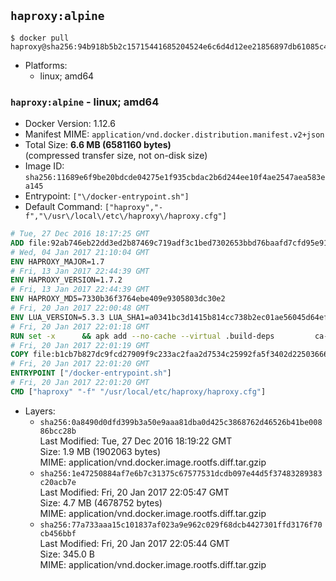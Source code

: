 ## `haproxy:alpine`

```console
$ docker pull haproxy@sha256:94b918b5b2c15715441685204524e6c6d4d12ee21856897db61085c472f8f3b9
```

-	Platforms:
	-	linux; amd64

### `haproxy:alpine` - linux; amd64

-	Docker Version: 1.12.6
-	Manifest MIME: `application/vnd.docker.distribution.manifest.v2+json`
-	Total Size: **6.6 MB (6581160 bytes)**  
	(compressed transfer size, not on-disk size)
-	Image ID: `sha256:11689e6f9be20bdcde04275e1f935cbdac2b6d244ee10f4ae2547aea583ea145`
-	Entrypoint: `["\/docker-entrypoint.sh"]`
-	Default Command: `["haproxy","-f","\/usr\/local\/etc\/haproxy\/haproxy.cfg"]`

```dockerfile
# Tue, 27 Dec 2016 18:17:25 GMT
ADD file:92ab746eb22dd3ed2b87469c719adf3c1bed7302653bbd76baafd7cfd95e911e in / 
# Wed, 04 Jan 2017 21:10:04 GMT
ENV HAPROXY_MAJOR=1.7
# Fri, 13 Jan 2017 22:44:39 GMT
ENV HAPROXY_VERSION=1.7.2
# Fri, 13 Jan 2017 22:44:39 GMT
ENV HAPROXY_MD5=7330b36f3764ebe409e9305803dc30e2
# Fri, 20 Jan 2017 22:00:48 GMT
ENV LUA_VERSION=5.3.3 LUA_SHA1=a0341bc3d1415b814cc738b2ec01ae56045d64ef
# Fri, 20 Jan 2017 22:01:18 GMT
RUN set -x 		&& apk add --no-cache --virtual .build-deps 		ca-certificates 		gcc 		libc-dev 		linux-headers 		make 		openssl 		openssl-dev 		pcre-dev 		readline-dev 		tar 		zlib-dev 		&& wget -O lua.tar.gz "https://www.lua.org/ftp/lua-$LUA_VERSION.tar.gz" 	&& echo "$LUA_SHA1 *lua.tar.gz" | sha1sum -c 	&& mkdir -p /usr/src/lua 	&& tar -xzf lua.tar.gz -C /usr/src/lua --strip-components=1 	&& rm lua.tar.gz 	&& make -C /usr/src/lua -j "$(getconf _NPROCESSORS_ONLN)" linux 	&& make -C /usr/src/lua install 		INSTALL_BIN='/usr/src/lua/trash/bin' 		INSTALL_CMOD='/usr/src/lua/trash/cmod' 		INSTALL_LMOD='/usr/src/lua/trash/lmod' 		INSTALL_MAN='/usr/src/lua/trash/man' 		INSTALL_INC='/usr/local/lua-install/inc' 		INSTALL_LIB='/usr/local/lua-install/lib' 	&& rm -rf /usr/src/lua 		&& wget -O haproxy.tar.gz "http://www.haproxy.org/download/${HAPROXY_MAJOR}/src/haproxy-${HAPROXY_VERSION}.tar.gz" 	&& echo "$HAPROXY_MD5 *haproxy.tar.gz" | md5sum -c 	&& mkdir -p /usr/src/haproxy 	&& tar -xzf haproxy.tar.gz -C /usr/src/haproxy --strip-components=1 	&& rm haproxy.tar.gz 		&& makeOpts=' 		TARGET=linux2628 		USE_LUA=1 LUA_INC=/usr/local/lua-install/inc LUA_LIB=/usr/local/lua-install/lib 		USE_OPENSSL=1 		USE_PCRE=1 PCREDIR= 		USE_ZLIB=1 	' 	&& make -C /usr/src/haproxy -j "$(getconf _NPROCESSORS_ONLN)" all $makeOpts 	&& make -C /usr/src/haproxy install-bin $makeOpts 		&& rm -rf /usr/local/lua-install 		&& mkdir -p /usr/local/etc/haproxy 	&& cp -R /usr/src/haproxy/examples/errorfiles /usr/local/etc/haproxy/errors 	&& rm -rf /usr/src/haproxy 		&& runDeps="$( 		scanelf --needed --nobanner --recursive /usr/local 			| awk '{ gsub(/,/, "\nso:", $2); print "so:" $2 }' 			| sort -u 			| xargs -r apk info --installed 			| sort -u 	)" 	&& apk add --virtual .haproxy-rundeps $runDeps 	&& apk del .build-deps
# Fri, 20 Jan 2017 22:01:19 GMT
COPY file:b1cb7b827dc9fcd27909f9c233ac2faa2d7534c25992fa5f3402d22503666d6d in / 
# Fri, 20 Jan 2017 22:01:20 GMT
ENTRYPOINT ["/docker-entrypoint.sh"]
# Fri, 20 Jan 2017 22:01:20 GMT
CMD ["haproxy" "-f" "/usr/local/etc/haproxy/haproxy.cfg"]
```

-	Layers:
	-	`sha256:0a8490d0dfd399b3a50e9aaa81dba0d425c3868762d46526b41be00886bcc28b`  
		Last Modified: Tue, 27 Dec 2016 18:19:22 GMT  
		Size: 1.9 MB (1902063 bytes)  
		MIME: application/vnd.docker.image.rootfs.diff.tar.gzip
	-	`sha256:1e47250884af7e6b7c31375c67577531dcdb097e44d5f37483289383c20acb7e`  
		Last Modified: Fri, 20 Jan 2017 22:05:47 GMT  
		Size: 4.7 MB (4678752 bytes)  
		MIME: application/vnd.docker.image.rootfs.diff.tar.gzip
	-	`sha256:77a733aaa15c101837af023a9e962c029f68dcb4427301ffd3176f70cb456bbf`  
		Last Modified: Fri, 20 Jan 2017 22:05:44 GMT  
		Size: 345.0 B  
		MIME: application/vnd.docker.image.rootfs.diff.tar.gzip
